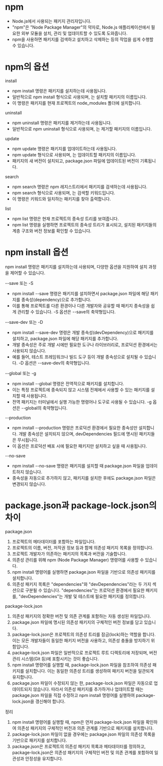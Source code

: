 
# npm
- Node.js에서 사용되는 패키지 관리자입니다.
- "npm"은 "Node Package Manager"의 약자로, Node.js 애플리케이션에서 필요한 외부 모듈을 설치, 관리 및 업데이트할 수 있도록 도와줍니다.
- npm을 사용하면 패키지를 검색하고 설치하고 삭제하는 등의 작업을 쉽게 수행할 수 있습니다.


# npm의 옵션
install
- npm install 명령은 패키지를 설치하는데 사용됩니다. 
- 일반적으로 npm install <package> 형식으로 사용되며, <package>는 설치할 패키지의 이름입니다. 
- 이 명령은 패키지를 현재 프로젝트의 node_modules 폴더에 설치합니다.


uninstall
- npm uninstall 명령은 패키지를 제거하는데 사용됩니다.
- 일반적으로 npm uninstall <package> 형식으로 사용되며, <package>는 제거할 패키지의 이름입니다.


update
- npm update 명령은 패키지를 업데이트하는데 사용됩니다.
- npm update <package> 형식으로 사용되며, <package>는 업데이트할 패키지의 이름입니다.
- 패키지의 새 버전이 설치되고, package.json 파일에 업데이트된 버전이 기록됩니다.


search
- npm search 명령은 npm 레지스트리에서 패키지를 검색하는데 사용됩니다.
- npm search <keyword> 형식으로 사용되며, <keyword>는 검색할 키워드입니다. 
- 이 명령은 키워드와 일치하는 패키지를 찾아 출력합니다.


list
- npm list 명령은 현재 프로젝트의 종속성 트리를 보여줍니다. 
- npm list 명령을 실행하면 프로젝트의 종속성 트리가 표시되고, 설치된 패키지들의 계층 구조와 버전 정보를 확인할 수 있습니다.


# npm install 옵션
npm install 명령은 패키지를 설치하는데 사용되며, 다양한 옵션을 지원하여 설치 과정을 제어할 수 있습니다. 

--save 또는 -S
- npm install <package> --save 명령은 패키지를 설치하면서 package.json 파일에 해당 패키지를 종속성(dependency)으로 추가합니다. 
- 이를 통해 프로젝트를 다른 환경이나 다른 개발자와 공유할 때 패키지 종속성을 쉽게 관리할 수 있습니다. -S 옵션은 --save의 축약형입니다.


--save-dev 또는 -D
- npm install <package> --save-dev 명령은 개발 종속성(devDependency)으로 패키지를 설치하고, package.json 파일에 해당 패키지를 추가합니다. 
- 개발 종속성은 주로 개발 시에만 필요한 도구나 라이브러리로, 프로덕션 환경에서는 사용되지 않습니다.
- 예를 들어, 테스트 프레임워크나 빌드 도구 등이 개발 종속성으로 설치될 수 있습니다. -D 옵션은 --save-dev의 축약형입니다.


--global 또는 -g
- npm install <package> --global 명령은 전역적으로 패키지를 설치합니다.
- 이는 특정 프로젝트에 종속되지 않고 시스템 전체에서 사용할 수 있는 패키지를 설치할 때 사용됩니다.
- 전역 패키지는 터미널에서 실행 가능한 명령어나 도구로 사용될 수 있습니다. -g 옵션은 --global의 축약형입니다.

--production
- npm install --production 명령은 프로덕션 환경에서 필요한 종속성만 설치합니다. 개발 종속성은 설치되지 않으며, devDependencies 필드에 명시된 패키지들은 무시됩니다. 
- 이 옵션은 프로덕션 배포 시에 필요한 패키지만 설치하고 싶을 때 사용됩니다.

--no-save
- npm install <package> --no-save 명령은 패키지를 설치할 때 package.json 파일을 업데이트하지 않습니다. 
- 종속성을 자동으로 추가하지 않고, 패키지를 설치한 후에도 package.json 파일은 변경되지 않습니다.

# package.json과 package-lock.json의 차이

package.json
1. 프로젝트의 메타데이터를 포함하는 파일입니다.
2. 프로젝트의 이름, 버전, 저작권 정보 등과 함께 의존성 패키지 목록을 정의합니다.
3. 프로젝트 개발자가 의존하는 패키지의 목록과 버전을 기술합니다.
4. 의존성 관리를 위해 npm (Node Package Manager) 명령어를 사용할 수 있습니다.
5. npm install 명령어를 실행하면 package.json 파일을 기반으로 의존성 패키지를 설치합니다.
6. 의존성 패키지 목록은 "dependencies"와 "devDependencies"라는 두 가지 섹션으로 구분될 수 있습니다. "dependencies"는 프로덕션 환경에서 필요한 패키지를, "devDependencies"는 개발 및 테스트에 필요한 패키지를 정의합니다.

package-lock.json
1. 의존성 패키지의 정확한 버전 및 의존 관계를 포함하는 자동 생성된 파일입니다.
2. package.json 파일에 명시된 의존성 패키지의 구체적인 버전 정보를 담고 있습니다.
3. package-lock.json은 프로젝트의 의존성 트리를 잠금(lock)하는 역할을 합니다. 이는 모든 개발자들이 동일한 패키지 버전을 사용하고, 의존성 충돌을 방지하기 위함입니다.
4. package-lock.json 파일은 일반적으로 프로젝트 루트 디렉토리에 저장되며, 버전 관리 시스템(Git 등)에 포함시키는 것이 좋습니다.
5. npm install 명령어를 실행할 때, package-lock.json 파일을 참조하여 의존성 패키지를 설치합니다. 이는 동일한 의존성 트리를 생성하여 패키지 버전을 일관되게 유지합니다.
6. package.json 파일이 수정되지 않는 한, package-lock.json 파일은 자동으로 업데이트되지 않습니다. 따라서 의존성 패키지를 추가하거나 업데이트할 때는 package.json 파일을 직접 수정하고 npm install 명령어를 실행하여 package-lock.json을 갱신해야 합니다.

정리
1. npm install 명령어를 실행할 때, npm은 먼저 package-lock.json 파일을 확인하여 의존성 패키지의 구체적인 버전과 의존 관계를 기반으로 패키지를 설치합니다.
2. package-lock.json 파일이 없을 경우에는 package.json 파일의 의존성 목록을 기반으로 패키지를 설치합니다.
3. package.json은 프로젝트의 의존성 패키지 목록과 메타데이터를 정의하고, package-lock.json은 의존성 패키지의 구체적인 버전 및 의존 관계를 포함하여 일관성과 안정성을 유지합니다.

